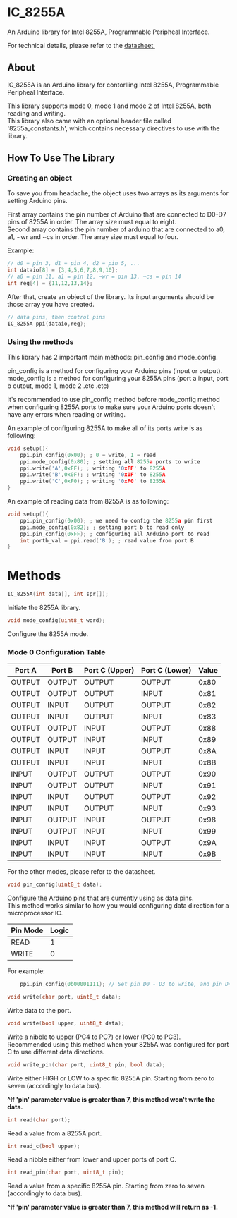 # IC_8255A
An Arduino library for Intel 8255A, Programmable Peripheal Interface.

For technical details, please refer to the [datasheet.](https://pdf1.alldatasheet.com/datasheet-pdf/view/66100/INTEL/8255A.html)

## About
IC_8255A is an Arduino library for contorlling Intel 8255A, Programmable Peripheal Interface.

This library supports mode 0, mode 1 and mode 2 of Intel 8255A, both reading and writing.<br>
This library also came with an optional header file called '8255a_constants.h', which contains necessary directives to use with the library.

## How To Use The Library
### Creating an object
To save you from headache, the object uses two arrays as its arguments for setting Arduino pins.

First array contains the pin number of Arduino that are connected to D0-D7 pins of 8255A in order. The array size must equal to eight.<br>
Second array contains the pin number of arduino that are connected to a0, a1, ~wr and ~cs in order. The array size must equal to four.

Example:
```C
// d0 = pin 3, d1 = pin 4, d2 = pin 5, ...
int dataio[8] = {3,4,5,6,7,8,9,10};
// a0 = pin 11, a1 = pin 12, ~wr = pin 13, ~cs = pin 14
int reg[4] = {11,12,13,14};
```

After that, create an object of the library. Its input arguments should be those array you have created.
```C
// data pins, then control pins
IC_8255A ppi(dataio,reg);
```

### Using the methods
This library has 2 important main methods: pin_config and mode_config.

pin_config is a method for configuring your Arduino pins (input or output).<br>
mode_config is a method for configuring your 8255A pins (port a input, port b output, mode 1, mode 2 .etc .etc)

It's recommended to use pin_config method before mode_config method when configuring 8255A ports to make sure your Arduino ports doesn't have any errors when reading or writing.

An example of configuring 8255A to make all of its ports write is as following:
```C
void setup(){
	ppi.pin_config(0x00); ; 0 = write, 1 = read
	ppi.mode_config(0x80); ; setting all 8255a ports to write
	ppi.write('A',0xFF); ; writing '0xFF' to 8255A
	ppi.write('B',0x0F); ; writing '0x0F' to 8255A
	ppi.write('C',0xF0); ; writing '0xF0' to 8255A
}
```

An example of reading data from 8255A is as following:
```C
void setup(){
	ppi.pin_config(0x00); ; we need to config the 8255a pin first
	ppi.mode_config(0x82); ; setting port b to read only
	ppi.pin_config(0xFF); ; configuring all Arduino port to read
	int portb_val = ppi.read('B'); ; read value from port B
}
```

# Methods
```C
IC_8255A(int data[], int spr[]);
```
Initiate the 8255A library.

```C
void mode_config(uint8_t word);
```
Configure the 8255A mode.

### Mode 0 Configuration Table
|Port A|Port B|Port C (Upper)|Port C (Lower)|Value|
|------|------|--------------|--------------|-----|
|OUTPUT|OUTPUT|        OUTPUT|        OUTPUT| 0x80|
|OUTPUT|OUTPUT|        OUTPUT|         INPUT| 0x81|
|OUTPUT| INPUT|        OUTPUT|        OUTPUT| 0x82|
|OUTPUT| INPUT|        OUTPUT|         INPUT| 0x83|
|OUTPUT|OUTPUT|         INPUT|        OUTPUT| 0x88|
|OUTPUT|OUTPUT|         INPUT|         INPUT| 0x89|
|OUTPUT| INPUT|         INPUT|        OUTPUT| 0x8A|
|OUTPUT| INPUT|         INPUT|         INPUT| 0x8B|
| INPUT|OUTPUT|        OUTPUT|        OUTPUT| 0x90|
| INPUT|OUTPUT|        OUTPUT|         INPUT| 0x91|
| INPUT| INPUT|        OUTPUT|        OUTPUT| 0x92|
| INPUT| INPUT|        OUTPUT|         INPUT| 0x93|
| INPUT|OUTPUT|         INPUT|        OUTPUT| 0x98|
| INPUT|OUTPUT|         INPUT|         INPUT| 0x99|
| INPUT| INPUT|         INPUT|        OUTPUT| 0x9A|
| INPUT| INPUT|         INPUT|         INPUT| 0x9B|

For the other modes, please refer to the datasheet.

```C
void pin_config(uint8_t data);
```
Configure the Arduino pins that are currently using as data pins.<br>
This method works similar to how you would configuring data direction for a microprocessor IC.

|Pin Mode| Logic|
|--------|------|
|  READ  |   1  |
|  WRITE |   0  |

For example:
```C
	ppi.pin_config(0b00001111); // Set pin D0 - D3 to write, and pin D4 - D7 to read
```

```C
void write(char port, uint8_t data);
```
Write data to the port.

```C
void write(bool upper, uint8_t data);
```
Write a nibble to upper (PC4 to PC7) or lower (PC0 to PC3).<br>
Recommended using this method when your 8255A was configured for port C to use different data directions.

```C
void write_pin(char port, uint8_t pin, bool data);
```
Write either HIGH or LOW to a specific 8255A pin. Starting from zero to seven (accordingly to data bus).

**^If 'pin' parameter value is greater than 7, this method won't write the data.**

```C
int read(char port);
```
Read a value from a 8255A port.

```C
int read_c(bool upper);
```
Read a nibble either from lower and upper ports of port C.

```C
int read_pin(char port, uint8_t pin);
```
Read a value from a specific 8255A pin. Starting from zero to seven (accordingly to data bus).

**^If 'pin' parameter value is greater than 7, this method will return as -1.**


